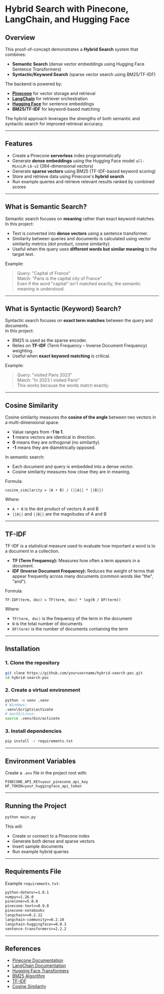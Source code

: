 # Hybrid Search with Pinecone, LangChain, and Hugging Face

## Overview
This proof-of-concept demonstrates a **Hybrid Search** system that combines:
- **Semantic Search** (dense vector embeddings using Hugging Face Sentence Transformers)
- **Syntactic/Keyword Search** (sparse vector search using BM25/TF-IDF)

The backend is powered by:
- **[Pinecone](https://www.pinecone.io/)** for vector storage and retrieval
- **[LangChain](https://www.langchain.com/)** for retriever orchestration
- **[Hugging Face](https://huggingface.co/)** for sentence embeddings
- **BM25/TF-IDF** for keyword-based matching

The hybrid approach leverages the strengths of both semantic and syntactic search for improved retrieval accuracy.

---

## Features
- Create a Pinecone **serverless** index programmatically
- Generate **dense embeddings** using the Hugging Face model `all-MiniLM-L6-v2` (384-dimensional vectors)
- Generate **sparse vectors** using BM25 (TF-IDF-based keyword scoring)
- Store and retrieve data using Pinecone's **hybrid search**
- Run example queries and retrieve relevant results ranked by combined scores

---

## What is Semantic Search?
Semantic search focuses on **meaning** rather than exact keyword matches.  
In this project:
- Text is converted into **dense vectors** using a sentence transformer.
- Similarity between queries and documents is calculated using vector similarity metrics (dot product, cosine similarity).
- Useful when the query uses **different words but similar meaning** to the target text.

Example:
> Query: "Capital of France"  
> Match: "Paris is the capital city of France"  
Even if the word "capital" isn't matched exactly, the semantic meaning is understood.

---

## What is Syntactic (Keyword) Search?
Syntactic search focuses on **exact term matches** between the query and documents.  
In this project:
- BM25 is used as the sparse encoder.
- Relies on **TF-IDF** (Term Frequency – Inverse Document Frequency) weighting.
- Useful when **exact keyword matching** is critical.

Example:
> Query: "visited Paris 2023"  
> Match: "In 2023 I visited Paris"  
This works because the words match exactly.

---

## Cosine Similarity
Cosine similarity measures the **cosine of the angle** between two vectors in a multi-dimensional space.
- Value ranges from **-1 to 1**.
- **1** means vectors are identical in direction.
- **0** means they are orthogonal (no similarity).
- **-1** means they are diametrically opposed.

In semantic search:
- Each document and query is embedded into a dense vector.
- Cosine similarity measures how close they are in meaning.

Formula:
```
cosine_similarity = (A • B) / (||A|| * ||B||)
```
Where:
- `A • B` is the dot product of vectors A and B
- `||A||` and `||B||` are the magnitudes of A and B

---

## TF-IDF
TF-IDF is a statistical measure used to evaluate how important a word is to a document in a collection.
- **TF (Term Frequency):** Measures how often a term appears in a document.
- **IDF (Inverse Document Frequency):** Reduces the weight of terms that appear frequently across many documents (common words like "the", "and").

Formula:
```
TF-IDF(term, doc) = TF(term, doc) * log(N / DF(term))
```
Where:
- `TF(term, doc)` is the frequency of the term in the document
- `N` is the total number of documents
- `DF(term)` is the number of documents containing the term

---

## Installation

### 1. Clone the repository
```bash
git clone https://github.com/yourusername/hybrid-search-poc.git
cd hybrid-search-poc
```

### 2. Create a virtual environment
```bash
python -m venv .venv
# Windows:
.venv\Scripts\activate
# macOS/Linux:
source .venv/bin/activate
```

### 3. Install dependencies
```bash
pip install -r requirements.txt
```

---

## Environment Variables
Create a `.env` file in the project root with:
```
PINECONE_API_KEY=your_pinecone_api_key
HF_TOKEN=your_huggingface_api_token
```

---

## Running the Project
```bash
python main.py
```
This will:
- Create or connect to a Pinecone index
- Generate both dense and sparse vectors
- Insert sample documents
- Run example hybrid queries

---

## Requirements File
Example `requirements.txt`:
```txt
python-dotenv>=1.0.1
numpy>=1.26.0
pinecone>=5.0.0
pinecone-text>=0.9.0
pinecone-notebooks
langchain>=0.2.12
langchain-community>=0.2.10
langchain-huggingface>=0.0.3
sentence-transformers>=2.2.2
```

---

## References
- [Pinecone Documentation](https://docs.pinecone.io/)
- [LangChain Documentation](https://python.langchain.com/)
- [Hugging Face Transformers](https://huggingface.co/sentence-transformers)
- [BM25 Algorithm](https://en.wikipedia.org/wiki/Okapi_BM25)
- [TF-IDF](https://en.wikipedia.org/wiki/Tf%E2%80%93idf)
- [Cosine Similarity](https://en.wikipedia.org/wiki/Cosine_similarity)

